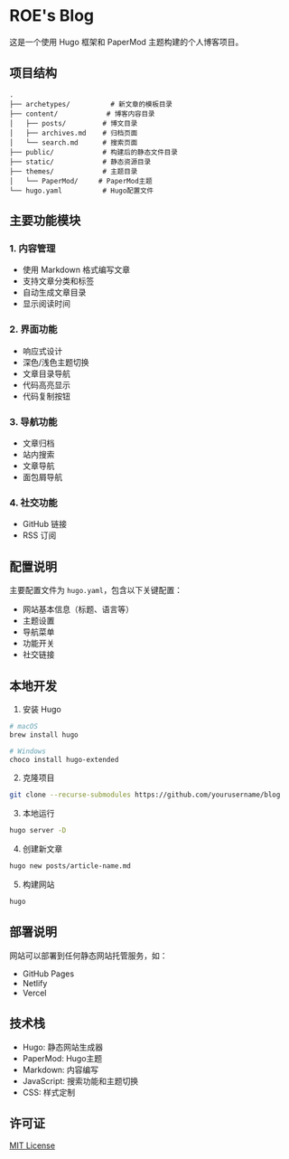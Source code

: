 # ROE's Blog

这是一个使用 Hugo 框架和 PaperMod 主题构建的个人博客项目。

## 项目结构

```
.
├── archetypes/          # 新文章的模板目录
├── content/            # 博客内容目录
│   ├── posts/         # 博文目录
│   ├── archives.md    # 归档页面
│   └── search.md      # 搜索页面
├── public/            # 构建后的静态文件目录
├── static/            # 静态资源目录
├── themes/            # 主题目录
│   └── PaperMod/     # PaperMod主题
└── hugo.yaml          # Hugo配置文件
```

## 主要功能模块

### 1. 内容管理
- 使用 Markdown 格式编写文章
- 支持文章分类和标签
- 自动生成文章目录
- 显示阅读时间

### 2. 界面功能
- 响应式设计
- 深色/浅色主题切换
- 文章目录导航
- 代码高亮显示
- 代码复制按钮

### 3. 导航功能
- 文章归档
- 站内搜索
- 文章导航
- 面包屑导航

### 4. 社交功能
- GitHub 链接
- RSS 订阅

## 配置说明

主要配置文件为 `hugo.yaml`，包含以下关键配置：

- 网站基本信息（标题、语言等）
- 主题设置
- 导航菜单
- 功能开关
- 社交链接

## 本地开发

1. 安装 Hugo
```bash
# macOS
brew install hugo

# Windows
choco install hugo-extended
```

2. 克隆项目
```bash
git clone --recurse-submodules https://github.com/yourusername/blog
```

3. 本地运行
```bash
hugo server -D
```

4. 创建新文章
```bash
hugo new posts/article-name.md
```

5. 构建网站
```bash
hugo
```

## 部署说明

网站可以部署到任何静态网站托管服务，如：
- GitHub Pages
- Netlify
- Vercel

## 技术栈

- Hugo: 静态网站生成器
- PaperMod: Hugo主题
- Markdown: 内容编写
- JavaScript: 搜索功能和主题切换
- CSS: 样式定制

## 许可证

[MIT License](LICENSE) 